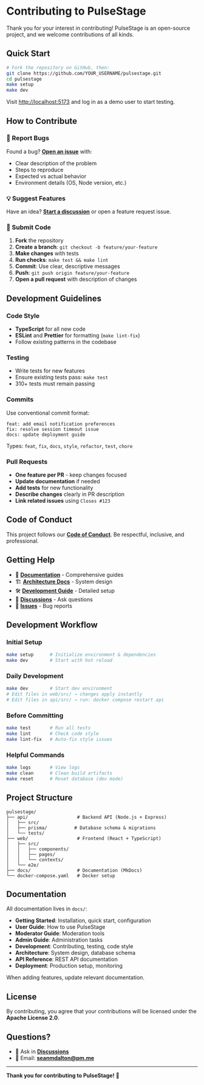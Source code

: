 # Contributing to PulseStage

Thank you for your interest in contributing! PulseStage is an open-source project, and we welcome contributions of all kinds.

## Quick Start

```bash
# Fork the repository on GitHub, then:
git clone https://github.com/YOUR_USERNAME/pulsestage.git
cd pulsestage
make setup
make dev
```

Visit [http://localhost:5173](http://localhost:5173) and log in as a demo user to start testing.

## How to Contribute

### 🐛 Report Bugs
Found a bug? **[Open an issue](https://github.com/seanmdalton/pulsestage/issues/new)** with:
- Clear description of the problem
- Steps to reproduce
- Expected vs actual behavior
- Environment details (OS, Node version, etc.)

### 💡 Suggest Features
Have an idea? **[Start a discussion](https://github.com/seanmdalton/pulsestage/discussions/new)** or open a feature request issue.

### 🔧 Submit Code
1. **Fork** the repository
2. **Create a branch**: `git checkout -b feature/your-feature`
3. **Make changes** with tests
4. **Run checks**: `make test && make lint`
5. **Commit**: Use clear, descriptive messages
6. **Push**: `git push origin feature/your-feature`
7. **Open a pull request** with description of changes

## Development Guidelines

### Code Style
- **TypeScript** for all new code
- **ESLint** and **Prettier** for formatting (`make lint-fix`)
- Follow existing patterns in the codebase

### Testing
- Write tests for new features
- Ensure existing tests pass: `make test`
- 310+ tests must remain passing

### Commits
Use conventional commit format:
```
feat: add email notification preferences
fix: resolve session timeout issue
docs: update deployment guide
```

Types: `feat`, `fix`, `docs`, `style`, `refactor`, `test`, `chore`

### Pull Requests
- **One feature per PR** - keep changes focused
- **Update documentation** if needed
- **Add tests** for new functionality
- **Describe changes** clearly in PR description
- **Link related issues** using `Closes #123`

## Code of Conduct

This project follows our **[Code of Conduct](CODE_OF_CONDUCT.md)**. Be respectful, inclusive, and professional.

## Getting Help

- 📖 **[Documentation](https://seanmdalton.github.io/pulsestage/)** - Comprehensive guides
- 🏗️ **[Architecture Docs](https://seanmdalton.github.io/pulsestage/architecture/system-design/)** - System design
- 🛠️ **[Development Guide](https://seanmdalton.github.io/pulsestage/development/setup/)** - Detailed setup
- 💬 **[Discussions](https://github.com/seanmdalton/pulsestage/discussions)** - Ask questions
- 🐛 **[Issues](https://github.com/seanmdalton/pulsestage/issues)** - Bug reports

## Development Workflow

### Initial Setup
```bash
make setup      # Initialize environment & dependencies
make dev        # Start with hot reload
```

### Daily Development
```bash
make dev        # Start dev environment
# Edit files in web/src/ → changes apply instantly
# Edit files in api/src/ → run: docker compose restart api
```

### Before Committing
```bash
make test       # Run all tests
make lint       # Check code style
make lint-fix   # Auto-fix style issues
```

### Helpful Commands
```bash
make logs       # View logs
make clean      # Clean build artifacts
make reset      # Reset database (dev mode)
```

## Project Structure

```
pulsestage/
├── api/                  # Backend API (Node.js + Express)
│   ├── src/
│   ├── prisma/          # Database schema & migrations
│   └── tests/
├── web/                  # Frontend (React + TypeScript)
│   ├── src/
│   │   ├── components/
│   │   ├── pages/
│   │   └── contexts/
│   └── e2e/
├── docs/                 # Documentation (MkDocs)
└── docker-compose.yaml   # Docker setup
```

## Documentation

All documentation lives in `docs/`:
- **Getting Started**: Installation, quick start, configuration
- **User Guide**: How to use PulseStage
- **Moderator Guide**: Moderation tools
- **Admin Guide**: Administration tasks
- **Development**: Contributing, testing, code style
- **Architecture**: System design, database schema
- **API Reference**: REST API documentation
- **Deployment**: Production setup, monitoring

When adding features, update relevant documentation.

## License

By contributing, you agree that your contributions will be licensed under the **Apache License 2.0**.

## Questions?

- 💬 Ask in **[Discussions](https://github.com/seanmdalton/pulsestage/discussions)**
- 📧 Email: **[seanmdalton@pm.me](mailto:seanmdalton@pm.me)**

---

**Thank you for contributing to PulseStage!** 🎉
